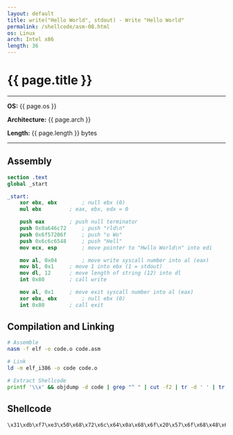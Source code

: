 ```yaml
---
layout: default
title: write("Hello World", stdout) - Write "Hello World"
permalink: /shellcode/asm-08.html
os: Linux
arch: Intel x86
length: 36
---
```


# {{ page.title }}

---
**OS:** {{ page.os }}

**Architecture:** {{ page.arch }}

**Length:** {{ page.length }} bytes

---

## Assembly

```nasm
section .text
global _start

_start:
	xor ebx, ebx		; null ebx (0)
	mul ebx			; eax, ebx, edx = 0

	push eax		; push null terminator
	push 0x0a646c72		; push "rld\n"
	push 0x6f57206f		; push "o Wo"
	push 0x6c6c6548		; push "Hell"
	mov ecx, esp		; move pointer to "Hwllo World\n" into edi

	mov al, 0x04		; move write syscall number into al (eax)
	mov bl, 0x1		; move 1 into ebx (1 = stdout)
	mov dl, 12		; move length of string (12) into dl
	int 0x80		; call write

	mov al, 0x1		; move exit syscall number into al (eax)
	xor ebx, ebx		; null ebx (0)
	int 0x80		; call exit
```

## Compilation and Linking

```bash
# Assemble
nasm -f elf -o code.o code.asm

# Link
ld -m elf_i386 -o code code.o

# Extract Shellcode
printf '\\x' && objdump -d code | grep "^ " | cut -f2 | tr -d ' ' | tr -d '\n' | sed 's/.\{2\}/&\\x /g'| head -c-3 | tr -d ' ' && echo ' '
```

## Shellcode

```
\x31\xdb\xf7\xe3\x50\x68\x72\x6c\x64\x0a\x68\x6f\x20\x57\x6f\x68\x48\x65\x6c\x6c\x89\xe1\xb0\x04\xb3\x01\xb2\x0c\xcd\x80\xb0\x01\x31\xdb\xcd\x80
```